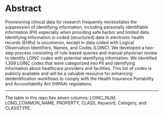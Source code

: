 # Abstract

Provisioning clinical data for research frequently necessitates the suppression of identifying information, including personally identifiable information (PII) especially when providing safe harbor and limited data. Identifying information in coded (structured) data in electronic health records (EHRs) is uncommon, except in data coded with Logical Observation Identifiers, Names, and Codes (LOINC). We developed a two-step process consisting of rule-based queries and manual physician review to identify LOINC codes with potential identifying information. We identified 1,309 LOINC codes that were categorized into PII and identifying information about healthcare providers and facilities. This list of codes is publicly available and will be a valuable resource for enhancing deidentification workflows to comply with the Health Insurance Portability and Accountability Act (HIPAA) regulations. 


-------------------------------------
The table in this repo has seven columns: LOINC_NUM, LONG_COMMON_NAME, PROPERTY, CLASS, Keyword, Category, and CLASSTYPE. 
